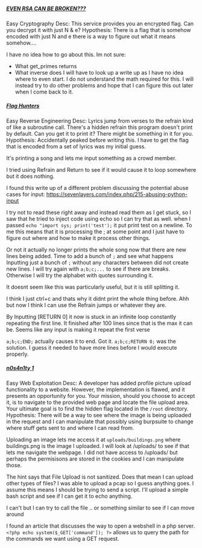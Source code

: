 ##### [EVEN RSA CAN BE BROKEN???](https://play.picoctf.org/practice/challenge/470?difficulty=1&page=1)
Easy
Cryptography
Desc: This service provides you an encrypted flag. Can you decrypt it with just N & e?
Hypothesis: There is a flag that is somehow encoded with just N and e there is a way to figure out what it means somehow....

I have no idea how to go about this.
Im not sure:
- What get_primes returns
- What inverse does
I will have to look up a write up as I have no idea where to even start.
I do not understand the math required for this. I will instead try to do other problems and hope that I can figure this out later when I come back to it.

##### [Flag Hunters]()
Easy
Reverse Engineering
Desc: Lyrics jump from verses to the refrain kind of like a subroutine call. There's a hidden refrain this program doesn't print by default. Can you get it to print it? There might be something in it for you.
Hypothesis: Accidentally peaked before writing this. I have to get the flag that is encoded from a set of lyrics was my initial guess.

It's printing a song and lets me input something as a crowd member.

I tried using Refrain and Return to see if it would cause it to loop somewhere but it does nothing.

I found this write up of a different problem discussing the potential abuse cases for input:
https://sevenlayers.com/index.php/215-abusing-python-input

I try not to read these right away and instead read them as I get stuck, so I saw that he tried to inject code using echo so I can try that as well.
when I passed `echo "import sys; print('test');` it put print test on a newline. To me this means that it is processing the ; at some point and I just have to figure out where and how to make it process other things.

Or not it actually no longer prints the whole song now that there are new lines being added. Time to add a bunch of `;` and see what happens
Inputting just a bunch of `;` without any characters between did not create new lines. I will try again with `a;b;c;...` to see if there are breaks. Otherwise I will try the alphabet with quotes surrounding it.

It doesnt seem like this was particularly useful, but it is still splitting it.

I think I just ctrl+c and thats why it didnt print the whole thing before. Ahh but now I think I can use the Refrain jumps or whatever they are.

By Inputting \[RETURN 0] it now is stuck in an infinite loop constantly repeating the first line. It finished after 100 lines since that is the max it can be. Seems like any input is making it repeat the first verse

`a;b;c;END;` actually causes it to end.
Got it.
`a;b;c;RETURN 0;` was the solution. I guess it needed to have more lines before I would execute properly.

##### [n0s4n1ty 1](https://play.picoctf.org/practice/challenge/482?difficulty=1&page=1)
Easy
Web Exploitation
Desc: A developer has added profile picture upload functionality to a website. However, the implementation is flawed, and it presents an opportunity for you. Your mission, should you choose to accept it, is to navigate to the provided web page and locate the file upload area. Your ultimate goal is to find the hidden flag located in the `/root` directory.
Hypothesis: There will be a way to see where the image is being uploaded in the request and I can manipulate that possibly using burpsuite to change where stuff gets sent to and where I can read from.

Uploading an image lets me access it at `uploads/buildings.png` where buildings.png is the image I uploaded. I will look at /uploads/ to see if that lets me navigate the webpage.
I did not have access to /uploads/ but perhaps the permisisons are stored in the cookies and I can manipulate those.

The hint says that File Upload is not sanitized. Does that mean I can upload other types of files?
I was able to upload a pcap so I guess anything goes. I assume this means I should be trying to send a script. I'll upload a simple bash script and see if I can get it to echo anything.

I can't but I can try to call the file .. or something similar to see if I can move around

I found an article that discusses the way to open a webshell in a php server.
`<?php echo system($_GET['command']); ?>` allows us to query the path for the commands we want using a GET request.